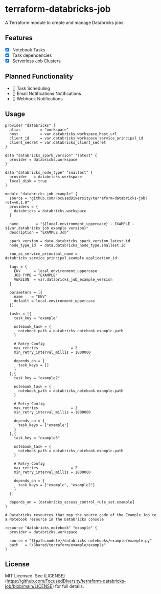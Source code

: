 # terraform-databricks-job

A Terraform module to create and manage Databricks jobs.

## Features
- [X] Notebook Tasks
- [X] Task dependencies
- [X] Serverless Job Clusters

## Planned Functionality
- [] Task Scheduling
- [] Email Notifications Notifications
- [] Webhook Notifications

## Usage

```hcl
provider "databricks" {
  alias         = "workspace"
  host          = var.databricks_workspace_host_url
  client_id     = var.databricks_workspace_service_principal_id
  client_secret = var.databricks_client_secret
}

data "databricks_spark_version" "latest" {
  provider = databricks.workspace
}

data "databricks_node_type" "smallest" {
  provider   = databricks.workspace
  local_disk = true
}

module "databricks_job_example" {
  source = "github.com/FocusedDiversity/terraform-databricks-job?ref=v0.1.0"
  providers = {
    databricks = databricks.workspace
  }

  name        = "${local.environment_uppercase} - EXAMPLE - ${var.databricks_job_example_version}"
  description = "EXAMPLE Job"

  spark_version = data.databricks_spark_version.latest.id
  node_type_id  = data.databricks_node_type.smallest.id

  run_as_service_principal_name = databricks_service_principal.example.application_id

  tags = {
    ENV      = local.environment_uppercase
    JOB_TYPE = "EXAMPLE"
    VERSION  = var.databricks_job_example_version
  }

  parameters = [{
    name    = "ENV"
    default = local.environment_uppercase
  }]

  tasks = [{
    task_key = "example"

    notebook_task = {
      notebook_path = databricks_notebook.example.path
    }

    # Retry Config
    max_retries               = 2
    min_retry_interval_millis = 1800000

    depends_on = {
      task_keys = []
    }
  },{
    task_key = "example2"

    notebook_task = {
      notebook_path = databricks_notebook.example.path
    }

    # Retry Config
    max_retries               = 2
    min_retry_interval_millis = 1800000

    depends_on = {
      task_keys = ["example"]
    }
  },{
    task_key = "example3"

    notebook_task = {
      notebook_path = databricks_notebook.example.path
    }

    # Retry Config
    max_retries               = 2
    min_retry_interval_millis = 1800000

    depends_on = {
      task_keys = ["example", "example2"]
    }
  }]

  depends_on = [databricks_access_control_rule_set.example]
}

# Databricks resources that map the source code of the Example Job to a Notebook resource in the Databricks console

resource "databricks_notebook" "example" {
  provider = databricks.workspace

  source = "${path.module}/databricks-notebooks/example/example.py"
  path   = "/Shared/terraform/example/example"
}
```

## License
MIT Licensed. See (LICENSE](https://github.com/FocusedDiversity/terraform-databricks-job/blob/main/LICENSE) for full details.
